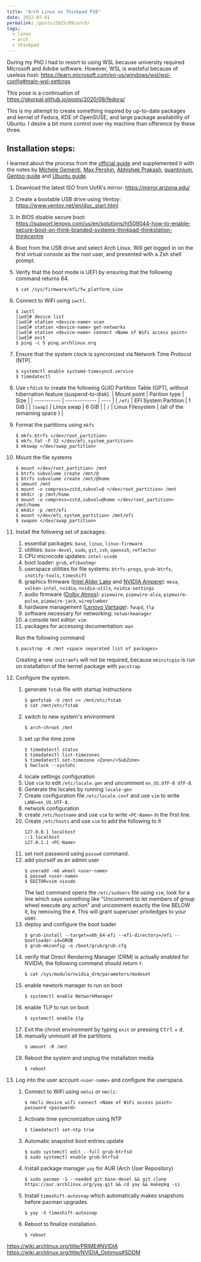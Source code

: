 ```yaml
---
title: "Arch Linux on Thinkpad P16"
date: 2022-07-01
permalink: /posts/2025/09/arch/
tags:
  - linux
  - arch
  - thinkpad
---
```


During my PhD I had to resort to using WSL because university required Microsoft and Adobe software. However, WSL is wasteful because of useless host: https://learn.microsoft.com/en-us/windows/wsl/wsl-config#main-wsl-settings

This pose is a continuation of https://gkorpal.github.io/posts/2020/08/fedora/

This is my attempt to create something inspired by up-to-date packages and kernel of Fedora, KDE of OpenSUSE, and large package availability of Ubuntu. I desire a bit more control over my machine than ofference by these three.

## Installation steps:
I learned about the process from the [official guide](https://wiki.archlinux.org/title/Installation_guide) and supplemented it with the notes by [Michele Gementi](https://gist.github.com/mjkstra/96ce7a5689d753e7a6bdd92cdc169bae), [Max Pershin](https://github.com/silentz/arch-linux-install-guide), [Abhishek Prakash](https://itsfoss.com/install-arch-linux/), [quantinium](https://github.com/quantinium3/Guide-to-install-Arch-Linux), [Gentoo guide](https://wiki.gentoo.org/wiki/Handbook:AMD64/Installation/Disks#Partitioning_the_disk_with_GPT_for_UEFI) and [Ubuntu guide](https://help.ubuntu.com/community/SwapFaq).

1. Download the latest ISO from UofA's mirror: https://mirror.arizona.edu/
2. Create a bootable USB drive using Ventoy: https://www.ventoy.net/en/doc_start.html
3. In BIOS disable secure boot: https://support.lenovo.com/us/en/solutions/ht509044-how-to-enable-secure-boot-on-think-branded-systems-thinkpad-thinkstation-thinkcentre
4. Boot from the USB drive and select Arch Linux. Will get logged in on the first virtual console as the root user, and presented with a Zsh shell prompt.
5. Verify that the boot mode is UEFI by ensuring that the following command returns 64.
    ````
    $ cat /sys/firmware/efi/fw_platform_size
    ````
6. Connect to WiFi using `iwctl`.
    ````
    $ iwctl
    [iwd]# device list
    [iwd]# station <device-name> scan
    [iwd]# station <device-name> get-networks
    [iwd]# station <device-name> connect <Name of WiFi access point>
    [iwd]# exit
    $ ping -c 5 ping.archlinux.org
    ````
7. Ensure that the system clock is syncronized via Network Time Protocol (NTP).
    ````
    $ systemctl enable systemd-timesyncd.service
    $ timedatectl
    ````
8. Use `cfdisk` to create the following GUID Partition Table (GPT), without hibernation feature (suspend-to-disk).
    | Mount point | Parition type | Size |
    | ----------- | ------------- | ---- |
    | `/efi`     |  EFI System Partition | 1 GiB |
    | `[swap]`    | Linux swap |  6 GiB |
    | `/`         | Linux Filesystem | (all of the remaining space ) |
9. Format the partitions using `mkfs`
    ````
    $ mkfs.btrfs </dev/root_partition>
    $ mkfs.fat -F 32 </dev/efi_system_partition>
    $ mkswap </dev/swap_partition>
    ````
10. Mount the file systems
    ````
    $ mount </dev/root_partition> /mnt
    $ btrfs subvolume create /mnt/@
    $ btrfs subvolume create /mnt/@home
    $ umount /mnt
    $ mount -o compress=zstd,subvol=@ </dev/root_partition> /mnt
    $ mkdir -p /mnt/home
    $ mount -o compress=zstd,subvol=@home </dev/root_partition> /mnt/home
    $ mkdir -p /mnt/efi
    $ mount </dev/efi_system_partition> /mnt/efi
    $ swapon </dev/swap_partition>
    ````
11. Install the following set of packages:
    1. essential packages: `base`, `linux`, `linux-firmware`
    2. utilities: `base-devel`, `sudo`, `git`, `zsh`, `openssh`, `reflector`
    3. CPU microcode updates: `intel-ucode`
    4. boot loader: `grub`, `efibootmgr`
    5. userspace utilities for file systems: `btrfs-progs`, `grub-btrfs`, `inotify-tools`, `timeshift`
    6. graphics firmware ([Intel Alder Lake](https://wiki.archlinux.org/title/Intel_graphics) and [NVIDIA Ampere](https://wiki.archlinux.org/title/NVIDIA)): `mesa`, `vulkan-intel`, `nvidia`, `nvidia-utils`, `nvidia-settings`
    7. audio firmware ([Dolby Atmos](https://wiki.archlinux.org/title/Lenovo_ThinkPad_T14_(AMD)_Gen_4#Speakers)): `pipewire`, `pipewire-alsa`, `pipewire-pulse`, `pipewire-jack`, `wireplumber`
    8. hardware management ([Lenovo Vantage](https://wiki.archlinux.org/title/Laptop/Lenovo#Lenovo)): `fwupd`, `tlp`
    9. software necessary for networking: `networkmanager`
    10. a console text editor: `vim`
    11. packages for accessing documentation: `man`

    Run the following command
    ````
    $ pacstrap -K /mnt <space separated list of packages>
    ````
    Creating a new `initramfs` will not be required, because `mkinitcpio` is run on installation of the kernel package with `pacstrap`. 
12. Configure the system.
    1. generate `fstab` file with startup instructions
        ````
        $ genfstab -U /mnt >> /mnt/etc/fstab
        $ cat /mnt/etc/fstab
        ````
    2. switch to new system's environment
        ````
        $ arch-chroot /mnt
        ````
    3. set up the time zone
        ````
        $ timedatectl status
        $ timedatectl list-timezones
        $ timedatectl set-timezone <Zone>/<SubZone>
        $ hwclock --systohc
        ````
    4. locale settings configuration
      1. Use `vim` to edit `/etc/locale.gen` and uncomment `en_US.UTF-8 UTF-8`.
      2. Generate the locales by running `locale-gen`
      3. Create configuration file `/etc/locale.conf` and use `vim` to write `LANG=en_US.UTF-8`.
    5. network configuration
      1. create  `/etc/hostname` and use `vim` to write `<PC-Name>` in the first line.
      2. Create `/etc/hosts` and use `vim` to add the following to it
          ````
          127.0.0.1 localhost
          ::1 localhost
          127.0.1.1 <PC-Name> 
          ````
    6. set root password using `passwd` command.
    7. add yourself as an admin user
        ````
        $ useradd -mG wheel <user-name>
        $ passwd <user-name>
        $ EDITOR=vim visudo
        ````
        The last command opens the `/etc/sudoers` file using `vim`; look for a line which says something like "Uncomment to let members of group wheel execute any action" and uncomment exactly the line BELOW it, by removing the `#`. This will grant superuser priviledges to your user.
    8. deploy and configure the boot loader
        ````
        $ grub-install --target=x86_64-efi --efi-directory=/efi --bootloader-id=GRUB
        $ grub-mkconfig -o /boot/grub/grub.cfg
        ````
    9. verify that Direct Rendering Manager (DRM) is actually enabled for NVIDIA; the following command should return `Y`.
        ````
        $ cat /sys/module/nvidia_drm/parameters/modeset
        ````
    10. enable newtork manager to run on boot
        ````
        $ systemctl enable NetworkManager
        ````
    11. enable TLP to run on boot
        ````
        $ systemctl enable tlp
        ````
    12. Exit the chroot environment by typing `exit` or pressing <kbd>Ctrl</kbd> + <kbd>d</kbd>.
    13. manually unmount all the partitions
        ````
        $ umount -R /mnt
        ````
    14. Reboot the system and unplug the installation media
        ````
        $ reboot
        ````
13. Log into the user account `<user-name>` and configure the userspace.
    1. Connect to WiFi using `nmtui` or `nmcli`:
        ````
        $ nmcli device wifi connect <Name of WiFi access point> password <password>
        ````
    2. Activate time syncronization using NTP
        ````
        $ timedatectl set-ntp true
        ````
    3. Automatic snapshot boot entries update
        ````
        $ sudo systemctl edit --full grub-btrfsd
        $ sudo systemctl enable grub-btrfsd
        ````
    4. Install package manager `yay` for AUR (Arch User Repository)
        ````
        $ sudo pacman -S --needed git base-devel && git clone https://aur.archlinux.org/yay.git && cd yay && makepkg -si
        ````
    5. Install `timeshift-autosnap` which automatically makes snapshots before pacman upgrades.
        ````
        $ yay -S timeshift-autosnap
        ````
    6. Reboot to finalize installation.
        ````
        $ reboot
        ````


  https://wiki.archlinux.org/title/PRIME#NVIDIA
  https://wiki.archlinux.org/title/NVIDIA_Optimus#SDDM

